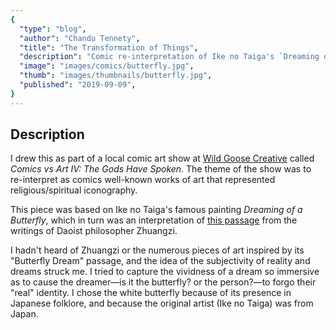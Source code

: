 ```yaml
---
{
  "type": "blog",
  "author": "Chandu Tennety",
  "title": "The Transformation of Things",
  "description": "Comic re-interpretation of Ike no Taiga's `Dreaming of a Butterfly (or a Butterfly Dreaming of Zhuangzi)`",
  "image": "images/comics/butterfly.jpg",
  "thumb": "images/thumbnails/butterfly.jpg",
  "published": "2019-09-09",
}
---
```


## Description
I drew this as part of a local comic art show at [Wild Goose
Creative](https://wildgoosecreative.com) called _Comics vs Art IV: The Gods Have
Spoken_. The theme of the show was to re-interpret as comics well-known
works of art that represented religious/spiritual iconography.

This piece was based on Ike no Taiga's famous painting _Dreaming of a
Butterfly_, which in turn was an interpretation of [this
passage](https://ctext.org/zhuangzi/adjustment-of-controversies#n2732) from
the writings of Daoist philosopher Zhuangzi.

I hadn't heard of Zhuangzi or the numerous pieces of art inspired by its
"Butterfly Dream" passage, and the idea of the subjectivity of reality and
dreams struck me. I tried to capture the vividness of a dream so immersive as
to cause the dreamer&mdash;is it the butterfly? or the person?&mdash;to forgo their
"real" identity. I chose the white butterfly because of its presence in
Japanese folklore, and because the original artist (Ike no Taiga) was from
Japan.

